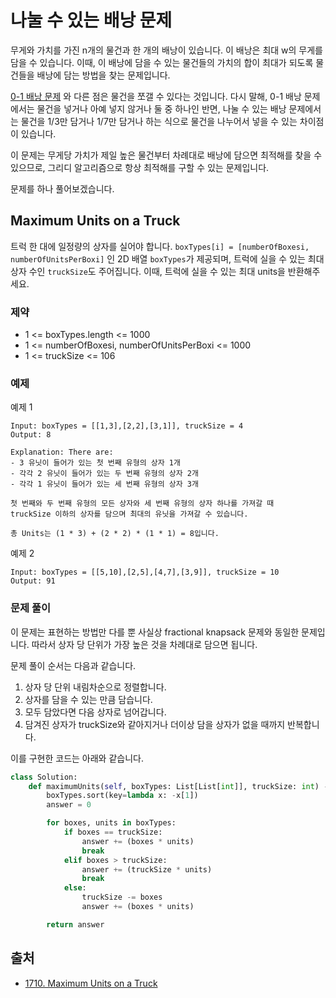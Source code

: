 # 나눌 수 있는 배낭 문제

무게와 가치를 가진 n개의 물건과 한 개의 배낭이 있습니다. 이 배낭은 최대 w의 무게를 담을 수 있습니다. 이때, 이 배낭에 담을 수 있는 물건들의 가치의 합이 최대가 되도록 물건들을 배낭에 담는 방법을 찾는
문제입니다.

[0-1 배낭 문제](https://github.com/haeseong123/algorithm/blob/main/dp/01_knapsack/01_knapsack.md)
와 다른 점은 물건을 쪼갤 수 있다는 것입니다. 다시 말해, 0-1 배낭 문제에서는 물건을 넣거나 아예 넣지 않거나 둘 중 하나인 반면, 나눌 수 있는 배낭 문제에서는 물건을 1/3만 담거나 1/7만 담거나 하는
식으로 물건을 나누어서 넣을 수 있는 차이점이 있습니다.

이 문제는 무게당 가치가 제일 높은 물건부터 차례대로 배낭에 담으면 최적해를 찾을 수 있으므로, 그리디 알고리즘으로 항상 최적해를 구할 수 있는 문제입니다.

문제를 하나 풀어보겠습니다.

## Maximum Units on a Truck

트럭 한 대에 일정량의 상자를 실어야 합니다.
`boxTypes[i] = [numberOfBoxesi, numberOfUnitsPerBoxi]` 인 2D 배열 `boxTypes`가 제공되며, 트럭에 실을 수 있는 최대 상자 수인 `truckSize`도
주어집니다. 이때, 트럭에 실을 수 있는 최대 units을 반환해주세요.

### 제약

- 1 <= boxTypes.length <= 1000
- 1 <= numberOfBoxesi, numberOfUnitsPerBoxi <= 1000
- 1 <= truckSize <= 106

### 예제

예제 1

```
Input: boxTypes = [[1,3],[2,2],[3,1]], truckSize = 4
Output: 8

Explanation: There are:
- 3 유닛이 들어가 있는 첫 번째 유형의 상자 1개 
- 각각 2 유닛이 들어가 있는 두 번째 유형의 상자 2개
- 각각 1 유닛이 들어가 있는 세 번째 유형의 상자 3개 

첫 번째와 두 번째 유형의 모든 상자와 세 번째 유형의 상자 하나를 가져갈 때
truckSize 이하의 상자를 담으며 최대의 유닛을 가져갈 수 있습니다.

총 Units는 (1 * 3) + (2 * 2) * (1 * 1) = 8입니다.
```

예제 2

```
Input: boxTypes = [[5,10],[2,5],[4,7],[3,9]], truckSize = 10
Output: 91
```

### 문제 풀이

이 문제는 표현하는 방법만 다를 뿐 사실상 fractional knapsack 문제와 동일한 문제입니다. 따라서 상자 당 단위가 가장 높은 것을 차례대로 담으면 됩니다.

문제 풀이 순서는 다음과 같습니다.

1. 상자 당 단위 내림차순으로 정렬합니다.
2. 상자를 담을 수 있는 만큼 담습니다.
3. 모두 담았다면 다음 상자로 넘어갑니다.
4. 담겨진 상자가 truckSize와 같아지거나 더이상 담을 상자가 없을 때까지 반복합니다.

이를 구현한 코드는 아래와 같습니다.

```python
class Solution:
    def maximumUnits(self, boxTypes: List[List[int]], truckSize: int) -> int:
        boxTypes.sort(key=lambda x: -x[1])
        answer = 0

        for boxes, units in boxTypes:
            if boxes == truckSize:
                answer += (boxes * units)
                break
            elif boxes > truckSize:
                answer += (truckSize * units)
                break
            else:
                truckSize -= boxes
                answer += (boxes * units)

        return answer
```

## 출처

- [1710. Maximum Units on a Truck](https://leetcode.com/problems/maximum-units-on-a-truck/description/)
